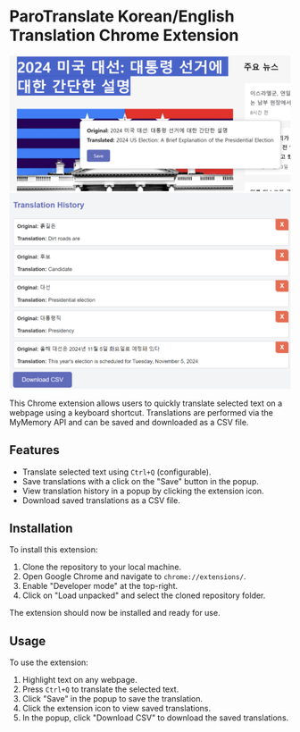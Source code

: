 # ParoTranslate Korean/English Translation Chrome Extension

![Sample1](sample1.png "ParoTranslate Sample 1")
![Sample2](sample2.png "ParoTranslate Sample 2")


This Chrome extension allows users to quickly translate selected text on a webpage using a keyboard shortcut. Translations are performed via the MyMemory API and can be saved and downloaded as a CSV file.

## Features

- Translate selected text using `Ctrl+Q` (configurable).
- Save translations with a click on the "Save" button in the popup.
- View translation history in a popup by clicking the extension icon.
- Download saved translations as a CSV file.

## Installation

To install this extension:

1. Clone the repository to your local machine.
2. Open Google Chrome and navigate to `chrome://extensions/`.
3. Enable "Developer mode" at the top-right.
4. Click on "Load unpacked" and select the cloned repository folder.

The extension should now be installed and ready for use.

## Usage

To use the extension:

1. Highlight text on any webpage.
2. Press `Ctrl+Q` to translate the selected text.
3. Click "Save" in the popup to save the translation.
4. Click the extension icon to view saved translations.
5. In the popup, click "Download CSV" to download the saved translations.
